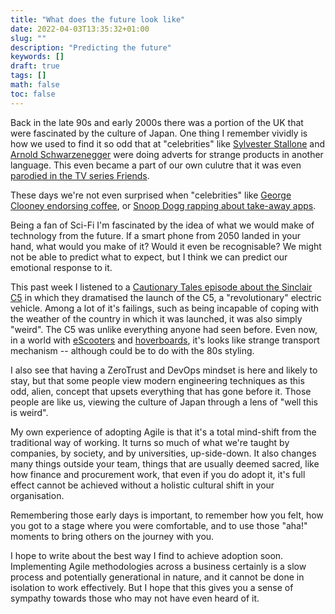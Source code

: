 ```yaml
---
title: "What does the future look like"
date: 2022-04-03T13:35:32+01:00
slug: ""
description: "Predicting the future"
keywords: []
draft: true
tags: []
math: false
toc: false
---
```


Back in the late 90s and early 2000s there was a portion of the UK that were fascinated by the culture of Japan. One thing I remember vividly is how we used to find it so odd that at "celebrities" like [Sylvester Stallone](https://youtu.be/_EnFSwVV-c4) and [Arnold Schwarzenegger](https://youtu.be/6s8qn_PKbiA) were doing adverts for strange products in another language. This even became a part of our own culutre that it was even [parodied in the TV series Friends](https://youtu.be/uOy2lrJqKGY).

These days we're not even surprised when "celebrities" like [George Clooney endorsing coffee](https://youtu.be/IeQhtFS8KU0?t=14), or [Snoop Dogg rapping about take-away apps](https://youtu.be/uFPEedHvHqs).

Being a fan of Sci-Fi I'm fascinated by the idea of what we would make of technology from the future. If a smart phone from 2050 landed in your hand, what would you make of it? Would it even be recognisable? We might not be able to predict what to expect, but I think we can predict our emotional response to it.

This past week I listened to a [Cautionary Tales episode about the Sinclair C5](https://podcasts.google.com/feed/aHR0cHM6Ly9mZWVkcy5tZWdhcGhvbmUuZm0vY2F1dGlvbmFyeXRhbGVz/episode/YjZmYjI1MzAtYWY1NS0xMWVjLWEyYTgtMmYwODg4M2JjMDJl?sa=X&ved=0CAUQkfYCahcKEwiI163Mw4T3AhUAAAAAHQAAAAAQAQ) in which they dramatised the launch of the C5, a "revolutionary" electric vehicle. Among a lot of it's failings, such as being incapable of coping with the weather of the country in which it was launched, it was also simply "weird". The C5 was unlike everything anyone had seen before. Even now, in a world with [eScooters](https://ridedott.com/ride-with-us/london) and [hoverboards](https://www.amazon.co.uk/FLYING-ANT-Hoverboard-Balancing-Certified-Green-bluetooth/dp/B08GFQ5FVS), it's looks like strange transport mechanism -- although could be to do with the 80s styling.

I also see that having a ZeroTrust and DevOps mindset is here and likely to stay, but that some people view modern engineering techniques as this odd, alien, concept that upsets everything that has gone before it. Those people are like us, viewing the culture of Japan through a lens of "well this is weird".

My own experience of adopting Agile is that it's a total mind-shift from the traditional way of working. It turns so much of what we're taught by companies, by society, and by universities, up-side-down. It also changes many things outside your team, things that are usually deemed sacred, like how finance and procurement work, that even if you do adopt it, it's full effect cannot be achieved without a holistic cultural shift in your organisation.

Remembering those early days is important, to remember how you felt, how you got to a stage where you were comfortable, and to use those "aha!" moments to bring others on the journey with you.

I hope to write about the best way I find to achieve adoption soon. Implementing Agile methodologies across a business certainly is a slow process and potentially generational in nature, and it cannot be done in isolation to work effectively. But I hope that this gives you a sense of sympathy towards those who may not have even heard of it.
